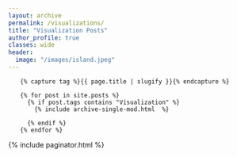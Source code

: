 ```yaml
---
layout: archive
permalink: /visualizations/
title: "Visualization Posts"
author_profile: true
classes: wide
header:
  image: "/images/island.jpeg"
---
```



<div>

  <ul class="post-list">

    {% capture tag %}{{ page.title | slugify }}{% endcapture %}

    {% for post in site.posts %}
      {% if post.tags contains "Visualization" %}
        {% include archive-single-mod.html  %}

      {% endif %}
    {% endfor %}

  </ul>

</div>

{% include paginator.html %}
